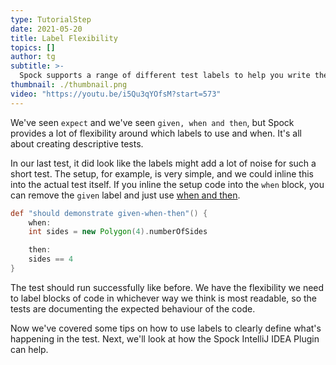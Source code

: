 ```yaml
---
type: TutorialStep
date: 2021-05-20
title: Label Flexibility
topics: []
author: tg
subtitle: >-
  Spock supports a range of different test labels to help you write the most readable tests.
thumbnail: ./thumbnail.png
video: "https://youtu.be/i5Qu3qYOfsM?start=573"
---
```


We've seen `expect` and we've seen `given, when and then`, but Spock provides a lot of flexibility around which labels to use and when. It's all about creating descriptive tests.

In our last test, it did look like the labels might add a lot of noise for such a short test. The setup, for example, is very simple, and we could inline this into the actual test itself. If you inline the setup code into the `when` block, you can remove the `given` label and just use [when and then](http://spockframework.org/spock/docs/2.0/all_in_one.html#_when_and_then_blocks).

```groovy
def "should demonstrate given-when-then"() {
    when:
    int sides = new Polygon(4).numberOfSides

    then:
    sides == 4
}
```

The test should run successfully like before. We have the flexibility we need to label blocks of code in whichever way we think is most readable, so the tests are documenting the expected behaviour of the code.

Now we've covered some tips on how to use labels to clearly define what's happening in the test. Next, we'll look at how the Spock IntelliJ IDEA Plugin can help.
